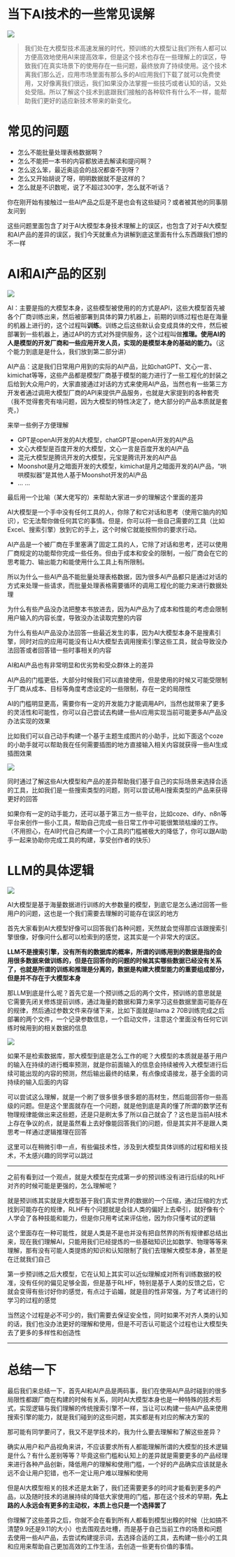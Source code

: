 # 当下AI技术的一些常见误解

![](https://my-image.askcheng.xyz/cheng-img/2024/07/6720cfaef1bac1514e2adb1b8ed1c4a5.png)

> 我们处在大模型技术高速发展的时代，预训练的大模型让我们所有人都可以方便高效地使用AI来提高效率，但是这个技术也存在一些理解上的误区，导致我们在真实场景下的使用存在一些问题，最终放弃了持续使用。这个技术离我们那么近，应用市场里面有那么多的AI应用我们下载了就可以免费使用，又好像离我们很远，我们如果没办法掌握一些技巧或者认知的话，又处处受阻。所以了解这个技术到底跟我们接触的各种软件有什么不一样，能帮助我们更好的适应新技术带来的新变化。
> 

# 常见的问题

- 怎么不能批量处理表格数据啊？
- 怎么不能把一本书的内容都放进去解读和提问啊？
- 怎么这么笨，最近奥运会的战况都查不到呀？
- 怎么又开始胡说了呀，明明数据就不是这样的？
- 怎么就是不识数呢，说了不超过300字，怎么就不听话？

你在刚开始有接触过一些AI产品之后是不是也会有这些疑问？或者被其他的同事朋友问到

这些问题里面包含了对于AI大模型本身技术理解上的误区，也包含了对于AI大模型和AI产品的差异的误区，我们今天就重点为讲解到底这里面有什么东西跟我们想的不一样

# AI和AI产品的区别

![](https://my-image.askcheng.xyz/cheng-img/2024/07/be6b3bdfe3cd948082150740ae16e2d9.png)

AI：主要是指的大模型本身，这些模型被使用的的方式是API，这些大模型首先被各个厂商训练出来，然后被部署到具体的算力机器上，前期的训练过程也是在海量的机器上进行的，这个过程叫**训练**。训练之后这些默认会变成具体的文件，然后被部署到一些机器上，通过API的方式对外提供服务，这个过程叫做**推理。使用AI的人是模型的开发厂商和一些应用开发人员，实现的是模型本身的基础的能力。**（这个能力到底是是什么，我们放到第二部分讲）

AI产品：这是我们日常用户用到的实际的AI产品，比如chatGPT、文心一言、kimichat等等，这些产品都是模型厂商基于模型的能力进行了一些工程化的封装之后给到大众用户的，大家直接通过对话的方式来使用AI产品，当然也有一些第三方开发者通过调用大模型厂商的API来提供产品服务，也就是大家提到的各种套壳（我不觉得套壳有啥问题，因为大模型的特性决定了，绝大部分的产品本质就是套壳，）

来举一些例子方便理解

- GPT是openAI开发的AI大模型，chatGPT是openAI开发的AI产品
- 文心大模型是百度开发的大模型，文心一言是百度开发的AI产品
- 混元大模型是腾讯开发的大模型，元宝是腾讯开发的AI产品
- Moonshot是月之暗面开发的大模型，kimichat是月之暗面开发的AI产品，“哄哄模拟器”是其他人基于Moonshot开发的AI产品
- … …

最后用一个比喻（某大佬写的）来帮助大家进一步的理解这个里面的差异

AI大模型是一个手中没有任何工具的人，你除了和它对话和思考（使用它脑内的知识），它无法帮你做任何其它的事情。但是，你可以将一些自己需要的工具（比如 Excel、搜索引擎）放到它的手上，这个时候它就能按照你的要求行动。

AI产品是一个被厂商在手里塞满了固定工具的人，它除了对话和思考，还可以使用厂商规定的功能帮你完成一些任务。但由于成本和安全的限制，一般厂商会在它的思考能力、输出能力和能使用什么工具上有所限制。

所以为什么一些AI产品不能批量处理表格数据，因为很多AI产品都只是通过对话的方式来处理一些请求，而批量处理表格需要循环的调用工程化的能力来进行数据处理

为什么有些产品没办法把整本书放进去，因为AI产品为了成本和性能的考虑会限制用户输入的内容长度，导致没办法读取完整的内容

为什么有些AI产品没办法回答一些最近发生的事，因为AI大模型本身不是搜素引擎，同时对应的应用可能没有让AI大模型去调用搜索引擎这些工具，就会导致没办法回答或者回答错一些时事相关的内容

AI和AI产品也有非常明显和优劣势和受众群体上的差异

AI产品的门槛更低，大部分时候我们可以直接使用，但是使用的时候又可能受限制于厂商从成本、目标等角度考虑设定的一些限制，存在一定的局限性

AI的门槛明显更高，需要你有一定的开发能力才能调用API，当然也就带来了更多的灵活性和可能性，你可以自己尝试去构建一些AI应用实现当前可能更多AI产品没办法实现的效果

比如我们可以自己动手构建一个基于主题生成图片的小助手，比如下面这个coze的小助手就可以帮助我在任何需要插图的地方直接输入相关内容就获得一些AI生成插图效果

![](https://my-image.askcheng.xyz/cheng-img/2024/07/7fc5d522a7055bfeedb2a77dd12b2391.png)

同时通过了解这些AI大模型和产品的差异帮助我们基于自己的实际场景来选择合适的工具，比如我们是一些搜索类型的问题，则可以尝试用AI搜索类型的产品来获得更好的回答

如果你有一定的动手能力，还可以基于第三方一些平台，比如coze、dify、n8n等平台来创作一些小工具，帮助自己完成一些日常工作中可能很繁琐枯燥的工作。（不用担心，在AI时代自己构建一个小工具的门槛被极大的降低了，你可以跟AI助手一起来协助你完成工具的构建，享受创作者的快乐）

# LLM的具体逻辑

![](https://my-image.askcheng.xyz/cheng-img/2024/07/150c7dca9c51e9a404d200cb1cc22c54.png)

AI大模型是基于海量数据进行训练的大参数量的模型，到底它是怎么通过回答一些用户的问题，这也是一个我们需要去理解的可能存在误区的地方

首先大家看到AI大模型好像可以回答我们各种问题，天然就会觉得那应该跟搜索引擎很像，好像问什么都可以检索到的感觉，这其实是一个非常大的误区。

**LLM不是搜索引擎，没有所有的数据库的概率，所谓的训练用到的数据是指的会用很多数据来做训练的，但是在回答你的问题的时候其实哪些数据已经没有关系了，也就是所谓的训练和推理是分离的，数据是构建大模型能力的重要组成部分，但是并不存在于大模型本身**

那LLM到底是什么呢？首先它是一个预训练之后的两个文件，预训练的意思就是它需要先闭关修炼提前训练，通过海量的数据和算力来学习这些数据里面可能存在的规律，然后通过参数文件来存储下来，比如下面就是llama 2 70B训练完成之后部署的两个文件，一个记录参数信息，一个启动文件，注意这个里面没有任何它训练时候用到的相关数据的信息

![](https://my-image.askcheng.xyz/cheng-img/2024/07/941ceabf377b6261943aff957f4fa287.png)

如果不是检索数据库，那大模型到底是怎么工作的呢？大模型的本质就是基于用户的输入在持续的进行概率预测，就是你前面输入的信息会持续被传入大模型进行后续可能出现的内容的预测，然后输出最终的结果，有点像成语接龙，基于全面的词持续的输入后面的内容

可以尝试这么理解，就是一个刷了很多很多很多题的高材生，然后能回答你一些高级的问题。但是这个里面就存在一个问题，就是他到底是真的懂了所谓的数学还有物理规律能做出来这些题，还是只是刷太多了所以自己就会了？这也是当前AI技术上存在争议的点，就是虽然看上去好像能回答我们的问题，但是其实并不是跟人类思考一样通过逻辑推理在回答

这里可以在稍微引申一点，有些偏技术性，涉及到大模型具体训练的过程和相关技术，不太感兴趣的同学可以跳过

---

之前有看到过一个观点，就是大模型在完成第一步的预训练没有进行后续的RLHF对齐的时候可能是更强的，怎么理解呢？

就是预训练其实就是大模型基于我们真实世界的数据的一个压缩，通过压缩的方式找到可能存在的规律，RLHF有个问题就是会往人类的偏好上去牵引，就好像有个人学会了各种技能和能力，但是你只用考试来评估他，因为你只懂考试的逻辑

这个里面存在一种可能性，就是人类是不是也并没有把自然界的所有规律都总结出来，现在我们理解AI，只能用我们已经提炼的一些基础知识比如数学、物理等等来理解，那有没有可能人类提炼的知识和认知限制了我们去理解大模型本身，甚至是在迁就我们自己

第一步预训练之后大模型，它在认知上其实可以近似理解成对所有训练数据的校准，没有任何的偏见足够全面，但是基于RLHF，特别是基于人类的反馈之后，它就会变得有些讨好你的感觉，有点过于谄媚，就是目的性非常强，为了考试进行的学习的过程的感觉

当然这个过程是必不可少的，我们需要去保证安全性，同时如果不对齐人类的认知的话，我们也没办法更好的理解和使用，但是不可否认可能这个过程也让大模型失去了更多的多样性和创造性

---

# 总结一下

最后我们来总结一下，首先AI和AI产品是两码事，我们在使用AI产品时碰到的很多局限性都跟厂商在构建的时候有关系，同时AI大模型本身也是一种特殊的技术形式，实现逻辑与我们理解的传统搜索引擎不一样，当让可以构建一些AI产品来使用搜索引擎的能力，就是我们碰到的这些问题，其实都是有对应的解决方案的

那可能有同学要问了，我又不是学技术的，我为什么要去理解和了解这些差异？

确实从用户和产品视角来讲，不应该要求所有人都能理解所谓的大模型的技术逻辑是什么？有什么差别等等？毕竟这些门槛和认知上的差异就是需要更多的产品经理来进行各种产品创新，降低用户的理解和使用门槛，一个好的产品确实应该就是永远不会让用户犯错，也不一定让用户难以理解和使用

但是AI大模型相关的技术还是太新了，我们还需要更多的时间才能看到更多的产品，以及随时技术的进展持续的降低大家使用的门槛，那在这个技术的早期，**先上路的人永远会有更多的主动权，本质上也只是一个选择罢了**

你理解了这些差异之后，你就不会在看到所有人都看到模型出糗的时候（比如搞不清楚9.9还是9.11的大小）也去围观去吐槽，而是基于自己当前工作的场景和问题去使用一些AI产品，去尝试构建提示词，去选择合适的工具，去构建一些小的工具和应用来帮助自己更加高效的工作生活，去创造一些更有价值的事情。